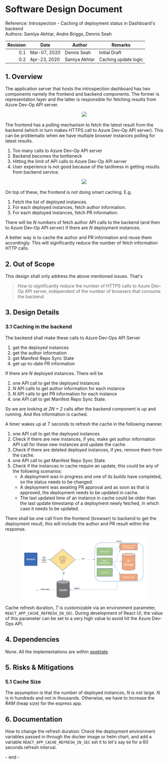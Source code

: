 # Software Design Document

Reference: Introspection - Caching of deployment status in Dashboard's backend
<br> Authors: Samiya Akhtar, Andre Briggs, Dennis Seah

| Revision | Date         | Author        | Remarks              |
| -------: | ------------ | ------------- | -------------------- |
|      0.1 | Mar-07, 2020 | Dennis Seah   | Initial Draft        |
|      0.2 | Apr-23, 2020 | Samiya Akhtar | Caching update logic |

## 1. Overview

The application server that hosts the introspection dashboard has two components
namely the frontend and backend components. The former is representation layer
and the latter is responsible for fetching results from Azure Dev-Op API server.

<p style="text-align:center">
<img src="azureAPICalls.png" width="400px">
</p>

The frontend has a polling mechanism to fetch the latest result from the backend
(which in turn makes HTTPS call to Azure Dev-Op API server). This can be
problematic when we have multiple browser instances polling for latest results.

1. Too many calls to Azure Dev-Op API server
2. Backend becomes the bottleneck
3. Hitting the limit of API calls to Azure Dev-Op API server
4. User experience is not good because of the tardiness in getting results from
   backend service.

<p style="text-align:center">
<img src="multipleBrowsersToBackend.png" width="450px">
</p>

On top of these, the frontend is not doing smart caching. E.g.

1. Fetch the list of deployed instances.
2. For each deployed instances, fetch author information.
3. For each deployed instances, fetch PR information.

There will be _N_ numbers of fetch author API calls to the backend (and then to
Azure Dev-Op API server) if there are _N_ deployment instances.

A better way is to cache the author and PR information and reuse them
accordingly. This will significantly reduce the number of fetch information HTTP
calls.

## 2. Out of Scope

This design shall only address the above mentioned issues. That's

> How to significantly reduce the number of HTTPS calls to Azure Dev-Op API
> server, independent of the number of browsers that consume the backend.

## 3. Design Details

### 3.1 Caching in the backend

The backend shall make these calls to Azure Dev-Ops API Server

1. get the deployed instances
2. get the author information
3. get Manifest Repo Sync State
4. get up-to-date PR information

If there are _N_ deployed instances. There will be

1. one API call to get the deployed instances
2. _N_ API calls to get author information for each instance
3. _N_ API calls to get PR information for each instance
4. one API call to get Manifest Repo Sync State.

So we are looking at <i>2N + 2</i> calls after the backend component is up and
running. And this information is cached.

A timer wakes up at _T_ seconds to refresh the cache in the following manner.

1. one API call to get the deployed instances
2. Check if there are new instances, if yes, make get author information API
   call for these new instances and update the cache.
3. Check if there are deleted deployed instances, if yes, remove them from the
   cache.
4. one API call to get Manifest Repo Sync State.
5. Check if the instances in cache require an update, this could be any of the
   following scenarios:
   - A deployment was in progress and one of its builds have completed, so the
     status needs to be changed.
   - A deployment was awaiting PR approval and as soon as that is approved, the
     deployment needs to be updated in cache.
   - The last updated time of an instance in cache could be older than the last
     update timestamp of a deployment newly fetched, in which case it needs to
     be updated.

There shall be one call from the frontend (browser) to backend to get the
deployment result, this will include the author and PR result within the
response.

<p style="text-align:center">
<img src="cache-flow-chart.png" width="400px">
</p>

Cache refresh duration, _T_ is customizable via an environment parameter,
`REACT_APP_CACHE_REFRESH_IN_SEC`. During development of React UI, the value of
this parameter can be set to a very high value to avoid hit the Azure Dev-Ops
API.

## 4. Dependencies

None. All the implementations are within
[spektate](https://github.com/microsoft/spektate).

## 5. Risks & Mitigations

### 5.1 Cache Size

The assumption is that the number of deployed instances, _N_ is not large. _N_
is in hundreds and not in thousands. Otherwise, we have to increase the _RAM_
(heap size) for the express app.

## 6. Documentation

How to change the refresh duration: Check the deployment environment variables
passed in through the docker image or helm chart, and add a variable
`REACT_APP_CACHE_REFRESH_IN_SEC` set it to let's say `60` for a 60 seconds
refresh interval.

\- end -

